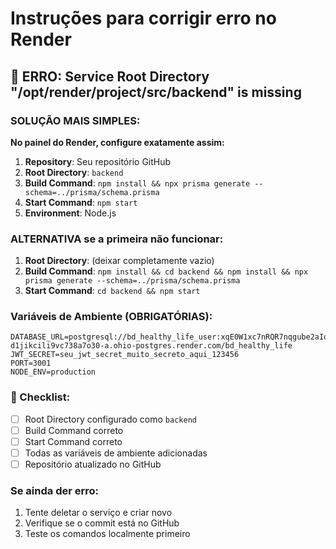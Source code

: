 # Instruções para corrigir erro no Render

## 🚨 ERRO: Service Root Directory "/opt/render/project/src/backend" is missing

### SOLUÇÃO MAIS SIMPLES:

**No painel do Render, configure exatamente assim:**

1. **Repository**: Seu repositório GitHub
2. **Root Directory**: `backend` 
3. **Build Command**: `npm install && npx prisma generate --schema=../prisma/schema.prisma`
4. **Start Command**: `npm start`
5. **Environment**: Node.js

### ALTERNATIVA se a primeira não funcionar:

1. **Root Directory**: (deixar completamente vazio)
2. **Build Command**: `npm install && cd backend && npm install && npx prisma generate --schema=../prisma/schema.prisma`
3. **Start Command**: `cd backend && npm start`

### Variáveis de Ambiente (OBRIGATÓRIAS):
```
DATABASE_URL=postgresql://bd_healthy_life_user:xqE0W1xc7nRQR7nqgube2aIorFRM2Ilj@dpg-d1jikcili9vc738a7o30-a.ohio-postgres.render.com/bd_healthy_life
JWT_SECRET=seu_jwt_secret_muito_secreto_aqui_123456
PORT=3001
NODE_ENV=production
```

### 🔧 Checklist:
- [ ] Root Directory configurado como `backend`
- [ ] Build Command correto
- [ ] Start Command correto  
- [ ] Todas as variáveis de ambiente adicionadas
- [ ] Repositório atualizado no GitHub

### Se ainda der erro:
1. Tente deletar o serviço e criar novo
2. Verifique se o commit está no GitHub
3. Teste os comandos localmente primeiro
